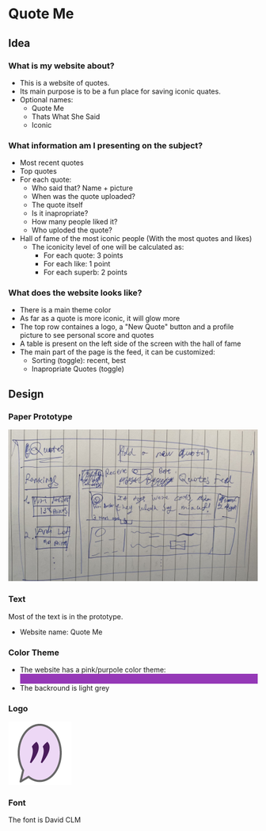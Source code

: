 # Quote Me

## Idea

### What is my website about?

- This is a website of quotes.
- Its main purpose is to be a fun place for saving iconic quates.
- Optional names:
  - Quote Me
  - Thats What She Said
  - Iconic

### What information am I presenting on the subject?

- Most recent quotes
- Top quotes
- For each quote:
  - Who said that? Name + picture
  - When was the quote uploaded?
  - The quote itself
  - Is it inapropriate?
  - How many people liked it?
  - Who uploded the quote?
- Hall of fame of the most iconic people (With the most quotes and likes)
  - The iconicity level of one will be calculated as:
    - For each quote: 3 points
    - For each like: 1 point
    - For each superb: 2 points

### What does the website looks like?

- There is a main theme color
- As far as a quote is more iconic, it will glow more
- The top row containes a logo, a "New Quote" button and a profile picture to see personal score and quotes
- A table is present on the left side of the screen with the hall of fame
- The main part of the page is the feed, it can be customized:
  - Sorting (toggle): recent, best
  - Inapropriate Quotes (toggle)


## Design

### Paper Prototype
<img src="paper-prototype.jpeg" style="max-height: 400px;">

### Text

Most of the text is in the prototype.
- Website name: Quote Me

### Color Theme

- The website has a pink/purpole color theme: <div style="background:#9538B7; height: 20px;"></div>
- The backround is light grey

### Logo
<img src="logo.png" style="border:0px">


### Font
The font is David CLM
